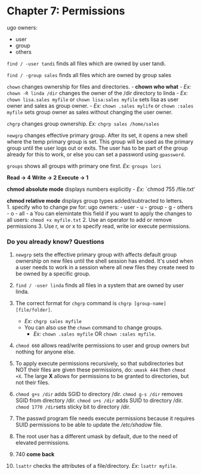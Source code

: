 # Chapter 7: Permissions

ugo owners:
- user
- group 
- others

`find / -user tandi` finds all files which are owned by user tandi. 

`find / -group sales` finds all files which are owned by group sales

`chown` changes ownership for files and directories. 
    - **chown who what**
    - *Ex:* `chown -R linda /dir` changes the owner of the /dir directory to linda
    - *Ex:* `chown lisa.sales myfile` or `chown lisa:sales myfile` sets lisa as user owner and sales as group owner. 
    - *Ex:* `chown .sales mylife` or `chown :sales myfile` sets group owner as sales without changing the user owner. 

`chgrp` changes group ownership. *Ex:* `chgrp sales /home/sales`

`newgrp` changes effective primary group. After its set, it opens a new shell where the temp primary group is set. This group will be used as the primary group until the user logs out or exits. The user has to be part of the group already for this to work, or else you can set a password using `gpassword`. 

`groups` shows all groups with primary one first. *Ex:* `groups lori`

**Read -> 4**
**Write -> 2**
**Execute -> 1**

**chmod absolute mode** displays numbers explicitly
    - *Ex:* `chmod 755 /file.txt‘

**chmod relative mode** displays group types added/subtracted to letters.  
    1. specify who to change pw for:
ugo owners:
    - user - u
    - group - g
    - others - o
    - all - a
You can elemintate this field if you want to apply the changes to all users: `chmod +x myfile.txt`
    2. Use an operator to add or remove permissions
    3. Use  r, w or x to specify read, write ior execute permissions. 




### Do you already know? Questions 

1. `newgrp` sets the effective primary group with affects default group ownership on new files until the shell session has ended. It's used when a user needs to work in a session where all new files they create need to be owned by a specific group. 

2. `find / -user linda` finds all files in a system that are owned by user linda. 

3. The correct format for `chgrp` command is `chgrp [group-name] [file/folder]`. 
    - *Ex:* `chgrp sales myfile`
    - You can also use the `chown` command to change groups. 
        - *Ex:* `chown .sales myfile` OR `chown :sales myfile`. 

4. `chmod 660` allows read/write permissions to user and group owners but nothing for anyone else. 

5. To apply execute permissions recursively, so that subdirectories but NOT their files are given these permissions, do:  `umask 444` then `chmod +X`. The large **X** allows for permissions to be granted to directories, but not their files. 

6. `chmod g+s /dir` adds SGID to directory /dir. 
`chmod g-s /dir` removes SGID from directory /dir.
`chmod u+s /dir` adds SUID to directory /dir.
`chmod 1770 /dir`sets sticky bit to directory /dir. 

7. The passwd program file needs execute permissions because it requires SUID permissions to be able to update the */etc/shadow* file. 

8. The root user has a different umask by default, due to the need of elevated permissions. 

9. 740 **come back**

10. `lsattr` checks the attributes of a file/directory. *Ex:* `lsattr myfile`. 





